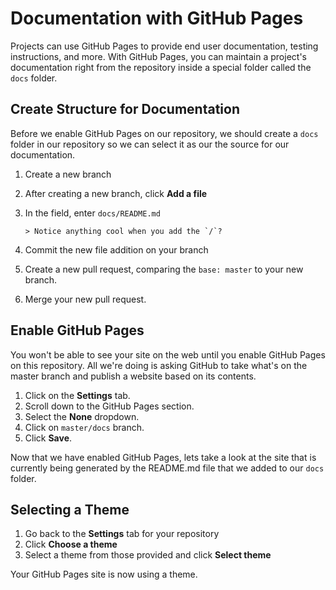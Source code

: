# Documentation with GitHub Pages

Projects can use GitHub Pages to provide end user documentation, testing instructions, and more. With GitHub Pages, you can maintain a project's documentation right from the repository inside a special folder called the `docs` folder.

## Create Structure for Documentation

Before we enable GitHub Pages on our repository, we should create a `docs` folder in our repository so we can select it as our the source for our documentation.

1. Create a new branch 
1. After creating a new branch, click **Add a file**
1. In the field, enter `docs/README.md`

       > Notice anything cool when you add the `/`?

1. Commit the new file addition on your branch
1. Create a new pull request, comparing the `base: master` to your new branch.
1. Merge your new pull request. 

## Enable GitHub Pages

You won't be able to see your site on the web until you enable GitHub Pages on this repository. All we're doing is asking GitHub to take what's on the master branch and publish a website based on its contents.

1. Click on the **Settings** tab.
1. Scroll down to the GitHub Pages section.
1. Select the **None** dropdown.
1. Click on `master/docs` branch.
1. Click **Save**.

Now that we have enabled GitHub Pages, lets take a look at the site that is currently being generated by the README.md file that we added to our `docs` folder.

## Selecting a Theme

1. Go back to the **Settings** tab for your repository
1. Click **Choose a theme**
1. Select a theme from those provided and click **Select theme**

Your GitHub Pages site is now using a theme. 
